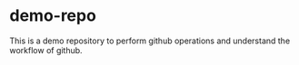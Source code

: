 # demo-repo
This is a demo repository to perform github operations and understand the workflow of github.
